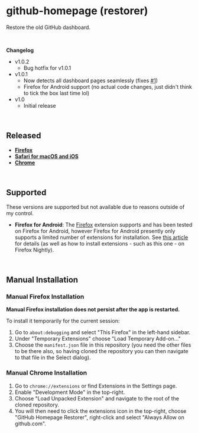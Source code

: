 # github-homepage (restorer)

Restore the old GitHub dashboard.

<br>

**Changelog**

<!--
  Safari's v1.0.2 has a minor alteration to it's code to ensure full functionality remains.
  
  If further updates (i.e., a v1.0.3) is required, I'll reconcile the versions then as the Safari code is
  essentially an additional polyfill that should function fine in all browsers and ensure additional
  robustness.
-->

- v1.0.2
  - Bug hotfix for v1.0.1
- v1.0.1
  - Now detects all dashboard pages seamlessly (fixes [#1](https://github.com/SamJakob/github-homepage/issues/1))
  - Firefox for Android support (no actual code changes, just didn't think to tick the box last time lol)
- v1.0
  - Initial release

<br>

## Released

- [**Firefox**](https://addons.mozilla.org/en-US/firefox/addon/github-homepage-restorer/)
- [**Safari for macOS and iOS**](https://apps.apple.com/app/github-homepage-restorer/id6465572067)
- [**Chrome**](https://chrome.google.com/webstore/detail/cfdlcjikdibojiddgiijfeiaoohbklec/)

<br>

<!--

## Pending Approval

The extension has been submitted to the following respective store(s) where it is pending review.  
The below links should start working once it has been approved.

<br>

-->

## Supported

These versions are supported but not available due to reasons outside of my control.

- **Firefox for Android**: The [Firefox](https://addons.mozilla.org/en-US/firefox/addon/github-homepage-restorer/) extension supports and has been tested on Firefox for Android, however Firefox for Android presently only supports a limited number of extensions for installation. See [this article](https://support.mozilla.org/en-US/kb/find-and-install-add-ons-firefox-android) for details (as well as how to install extensions - such as this one - on Firefox Nightly).

<br>

## Manual Installation

### Manual Firefox Installation

**Manual Firefox installation does not persist after the app is restarted.**

To install it temporarily for the current session:

1. Go to `about:debugging` and select "This Firefox" in the left-hand sidebar.
2. Under "Temporary Extensions" choose "Load Temporary Add-on..."
3. Choose the `manifest.json` file in this repository (you need the other files to be there also, so having cloned the repository you can then navigate to that file in the Select dialog).

### Manual Chrome Installation

1. Go to `chrome://extensions` or find Extensions in the Settings page.
2. Enable "Development Mode" in the top-right.
3. Choose "Load Unpacked Extension" and navigate to the root of the cloned repository.
4. You will then need to click the extensions icon in the top-right, choose "GitHub Homepage Restorer", right-click and select "Always Allow on github.com".
